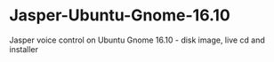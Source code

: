 # Jasper-Ubuntu-Gnome-16.10
Jasper voice control on Ubuntu Gnome 16.10 - disk image, live cd and installer
